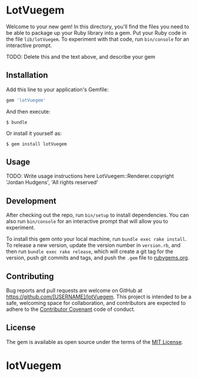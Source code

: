 # LotVuegem

Welcome to your new gem! In this directory, you'll find the files you need to be able to package up your Ruby library into a gem. Put your Ruby code in the file `lib/lotVuegem`. To experiment with that code, run `bin/console` for an interactive prompt.

TODO: Delete this and the text above, and describe your gem

## Installation

Add this line to your application's Gemfile:

```ruby
gem 'lotVuegem'
```

And then execute:

    $ bundle

Or install it yourself as:

    $ gem install lotVuegem

## Usage

TODO: Write usage instructions here
LotVuegem::Renderer.copyright 'Jordan Hudgens', 'All rights reserved'

## Development

After checking out the repo, run `bin/setup` to install dependencies. You can also run `bin/console` for an interactive prompt that will allow you to experiment.

To install this gem onto your local machine, run `bundle exec rake install`. To release a new version, update the version number in `version.rb`, and then run `bundle exec rake release`, which will create a git tag for the version, push git commits and tags, and push the `.gem` file to [rubygems.org](https://rubygems.org).

## Contributing

Bug reports and pull requests are welcome on GitHub at https://github.com/[USERNAME]/lotVuegem. This project is intended to be a safe, welcoming space for collaboration, and contributors are expected to adhere to the [Contributor Covenant](http://contributor-covenant.org) code of conduct.


## License

The gem is available as open source under the terms of the [MIT License](http://opensource.org/licenses/MIT).

# lotVuegem
